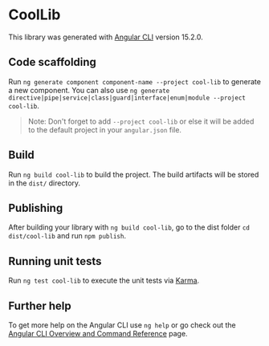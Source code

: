 # CoolLib

This library was generated with [Angular CLI](https://github.com/angular/angular-cli) version 15.2.0.

## Code scaffolding

Run `ng generate component component-name --project cool-lib` to generate a new component. You can also use `ng generate directive|pipe|service|class|guard|interface|enum|module --project cool-lib`.
> Note: Don't forget to add `--project cool-lib` or else it will be added to the default project in your `angular.json` file. 

## Build

Run `ng build cool-lib` to build the project. The build artifacts will be stored in the `dist/` directory.

## Publishing

After building your library with `ng build cool-lib`, go to the dist folder `cd dist/cool-lib` and run `npm publish`.

## Running unit tests

Run `ng test cool-lib` to execute the unit tests via [Karma](https://karma-runner.github.io).

## Further help

To get more help on the Angular CLI use `ng help` or go check out the [Angular CLI Overview and Command Reference](https://angular.io/cli) page.
